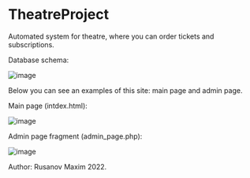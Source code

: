 # TheatreProject
Automated system for theatre, where you can order tickets and subscriptions.

Database schema:

![image](https://user-images.githubusercontent.com/70108263/190724564-3edf9ddb-2bd0-4844-8dc7-6cf00fdd7ebd.png)

Below you can see an examples of this site: main page and admin page.

Main page (intdex.html):

![image](https://user-images.githubusercontent.com/70108263/189237379-bdd94912-7e12-41fc-a069-49b6058026c5.png)

Admin page fragment (admin_page.php):

![image](https://user-images.githubusercontent.com/70108263/189237519-0f6c2710-7d78-449c-ab6f-51e6095086d8.png)

Author: Rusanov Maxim 2022.

